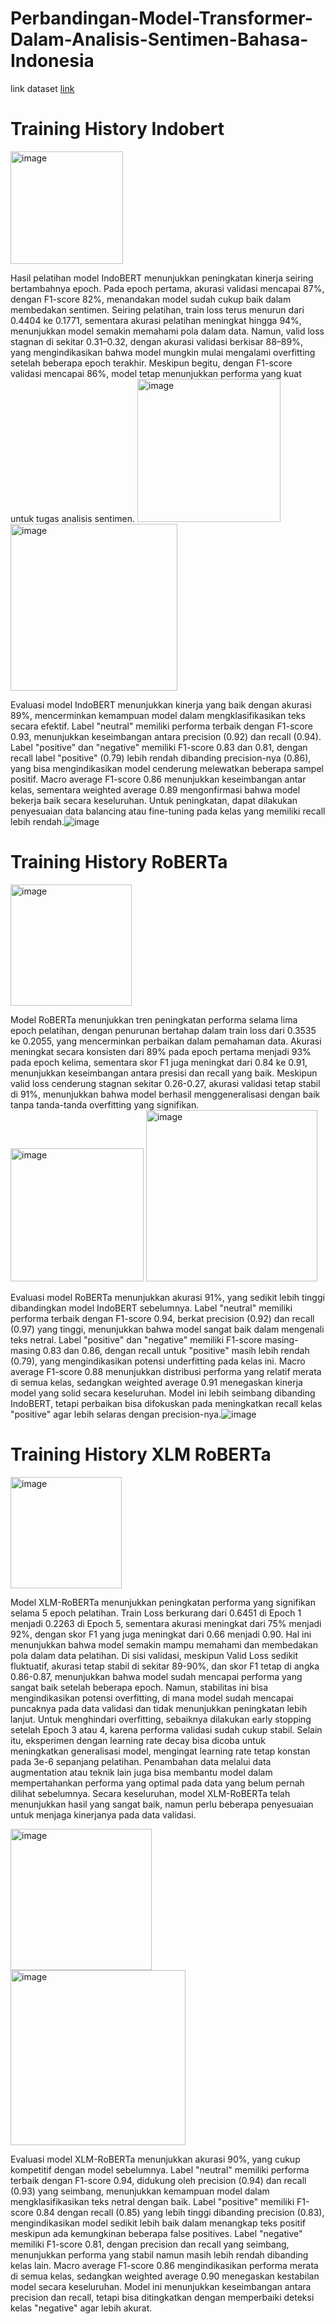 # Perbandingan-Model-Transformer-Dalam-Analisis-Sentimen-Bahasa-Indonesia

link dataset [link](https://drive.google.com/drive/folders/1VBZaX9FTjxIJccktBXgd_H2xg9VShPbO?usp=sharing)

# Training History Indobert
<img width="180" alt="image" src="https://github.com/user-attachments/assets/7ff75b9c-4bcb-42fe-a1ae-cbf71ffd1c56" />

Hasil pelatihan model IndoBERT menunjukkan peningkatan kinerja seiring bertambahnya epoch. Pada epoch pertama, akurasi validasi mencapai 87%, dengan F1-score 82%, menandakan model sudah cukup baik dalam membedakan sentimen. Seiring pelatihan, train loss terus menurun dari 0.4404 ke 0.1771, sementara akurasi pelatihan meningkat hingga 94%, menunjukkan model semakin memahami pola dalam data. Namun, valid loss stagnan di sekitar 0.31–0.32, dengan akurasi validasi berkisar 88–89%, yang mengindikasikan bahwa model mungkin mulai mengalami overfitting setelah beberapa epoch terakhir. Meskipun begitu, dengan F1-score validasi mencapai 86%, model tetap menunjukkan performa yang kuat untuk tugas analisis sentimen. 
<img width="229" alt="image" src="https://github.com/user-attachments/assets/9eaee4c1-1379-42f7-915d-df74d3ab9689" />
<img width="267" alt="image" src="https://github.com/user-attachments/assets/213eccb5-65ce-4941-9618-7871d368f990" />

Evaluasi model IndoBERT menunjukkan kinerja yang baik dengan akurasi 89%, mencerminkan kemampuan model dalam mengklasifikasikan teks secara efektif. Label "neutral" memiliki performa terbaik dengan F1-score 0.93, menunjukkan keseimbangan antara precision (0.92) dan recall (0.94). Label "positive" dan "negative" memiliki F1-score 0.83 dan 0.81, dengan recall label "positive" (0.79) lebih rendah dibanding precision-nya (0.86), yang bisa mengindikasikan model cenderung melewatkan beberapa sampel positif. Macro average F1-score 0.86 menunjukkan keseimbangan antar kelas, sementara weighted average 0.89 mengonfirmasi bahwa model bekerja baik secara keseluruhan. Untuk peningkatan, dapat dilakukan penyesuaian data balancing atau fine-tuning pada kelas yang memiliki recall lebih rendah.![image](https://github.com/user-attachments/assets/8f5c6d33-33c7-4ed6-b4c1-d8a051a2f877)




# Training History RoBERTa
<img width="194" alt="image" src="https://github.com/user-attachments/assets/d78e3178-b21e-42f2-ad6c-20095089f8dc" />

Model RoBERTa menunjukkan tren peningkatan performa selama lima epoch pelatihan, dengan penurunan bertahap dalam train loss dari 0.3535 ke 0.2055, yang mencerminkan perbaikan dalam pemahaman data. Akurasi meningkat secara konsisten dari 89% pada epoch pertama menjadi 93% pada epoch kelima, sementara skor F1 juga meningkat dari 0.84 ke 0.91, menunjukkan keseimbangan antara presisi dan recall yang baik. Meskipun valid loss cenderung stagnan sekitar 0.26-0.27, akurasi validasi tetap stabil di 91%, menunjukkan bahwa model berhasil menggeneralisasi dengan baik tanpa tanda-tanda overfitting yang signifikan.
<img width="213" alt="image" src="https://github.com/user-attachments/assets/a393532d-0b35-4c8e-bfd2-25c42e5c3b70" />
<img width="274" alt="image" src="https://github.com/user-attachments/assets/1ee045d2-3a39-43f8-b98e-07fd21e89984" />

Evaluasi model RoBERTa menunjukkan akurasi 91%, yang sedikit lebih tinggi dibandingkan model IndoBERT sebelumnya. Label "neutral" memiliki performa terbaik dengan F1-score 0.94, berkat precision (0.92) dan recall (0.97) yang tinggi, menunjukkan bahwa model sangat baik dalam mengenali teks netral. Label "positive" dan "negative" memiliki F1-score masing-masing 0.83 dan 0.86, dengan recall untuk "positive" masih lebih rendah (0.79), yang mengindikasikan potensi underfitting pada kelas ini. Macro average F1-score 0.88 menunjukkan distribusi performa yang relatif merata di semua kelas, sedangkan weighted average 0.91 menegaskan kinerja model yang solid secara keseluruhan. Model ini lebih seimbang dibanding IndoBERT, tetapi perbaikan bisa difokuskan pada meningkatkan recall kelas "positive" agar lebih selaras dengan precision-nya.![image](https://github.com/user-attachments/assets/7bf1d4f4-9ae5-496c-8aeb-91d54f0c3e0b)




# Training History XLM RoBERTa

<img width="178" alt="image" src="https://github.com/user-attachments/assets/b61a9c5f-2a95-44e5-b925-0cbf80ff170b" />

Model XLM-RoBERTa menunjukkan peningkatan performa yang signifikan selama 5 epoch pelatihan. Train Loss berkurang dari 0.6451 di Epoch 1 menjadi 0.2263 di Epoch 5, sementara akurasi meningkat dari 75% menjadi 92%, dengan skor F1 yang juga meningkat dari 0.66 menjadi 0.90. Hal ini menunjukkan bahwa model semakin mampu memahami dan membedakan pola dalam data pelatihan. Di sisi validasi, meskipun Valid Loss sedikit fluktuatif, akurasi tetap stabil di sekitar 89-90%, dan skor F1 tetap di angka 0.86-0.87, menunjukkan bahwa model sudah mencapai performa yang sangat baik setelah beberapa epoch. Namun, stabilitas ini bisa mengindikasikan potensi overfitting, di mana model sudah mencapai puncaknya pada data validasi dan tidak menunjukkan peningkatan lebih lanjut.
Untuk menghindari overfitting, sebaiknya dilakukan early stopping setelah Epoch 3 atau 4, karena performa validasi sudah cukup stabil. Selain itu, eksperimen dengan learning rate decay bisa dicoba untuk meningkatkan generalisasi model, mengingat learning rate tetap konstan pada 3e-6 sepanjang pelatihan. Penambahan data melalui data augmentation atau teknik lain juga bisa membantu model dalam mempertahankan performa yang optimal pada data yang belum pernah dilihat sebelumnya. Secara keseluruhan, model XLM-RoBERTa telah menunjukkan hasil yang sangat baik, namun perlu beberapa penyesuaian untuk menjaga kinerjanya pada data validasi.

<img width="226" alt="image" src="https://github.com/user-attachments/assets/a7373f16-5954-4d56-be20-46e50dce839d" />
<img width="280" alt="image" src="https://github.com/user-attachments/assets/b9e93a06-89fb-4513-adc6-171fdf472ef3" />

Evaluasi model XLM-RoBERTa menunjukkan akurasi 90%, yang cukup kompetitif dengan model sebelumnya. Label "neutral" memiliki performa terbaik dengan F1-score 0.94, didukung oleh precision (0.94) dan recall (0.93) yang seimbang, menunjukkan kemampuan model dalam mengklasifikasikan teks netral dengan baik. Label "positive" memiliki F1-score 0.84 dengan recall (0.85) yang lebih tinggi dibanding precision (0.83), mengindikasikan model sedikit lebih baik dalam menangkap teks positif meskipun ada kemungkinan beberapa false positives. Label "negative" memiliki F1-score 0.81, dengan precision dan recall yang seimbang, menunjukkan performa yang stabil namun masih lebih rendah dibanding kelas lain. Macro average F1-score 0.86 mengindikasikan performa merata di semua kelas, sedangkan weighted average 0.90 menegaskan kestabilan model secara keseluruhan. Model ini menunjukkan keseimbangan antara precision dan recall, tetapi bisa ditingkatkan dengan memperbaiki deteksi kelas "negative" agar lebih akurat.





